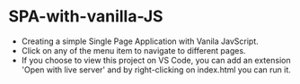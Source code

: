 # SPA-with-vanilla-JS

- Creating a simple Single Page Application with Vanila JavScript.
- Click on any of the menu item to navigate to different pages.
- If you choose to view this project on VS Code, you can add an extension 'Open with live server' and by right-clicking on index.html you can run it.
